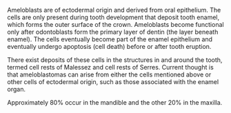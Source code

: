 Ameloblasts are of ectodermal origin and derived from oral epithelium. The cells are only present during tooth development that deposit tooth enamel, which forms the outer surface of the crown. Ameloblasts become functional only after odontoblasts form the primary layer of dentin (the layer beneath enamel). The cells eventually become part of the enamel epithelium and eventually undergo apoptosis (cell death) before or after tooth eruption.

There exist deposits of these cells in the structures in and around the tooth, termed cell rests of Malessez and cell rests of Serres. Current thought is that ameloblastomas can arise from either the cells mentioned above or other cells of ectodermal origin, such as those associated with the enamel organ.

Approximately 80% occur in the mandible and the other 20% in the maxilla.